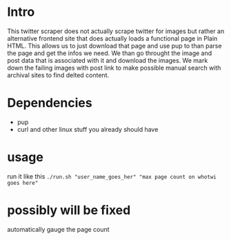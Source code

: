 # Intro
This twitter scraper does not actually scrape twitter for images but rather an alternative frontend site that does actually loads a functional page in Plain HTML.
This allows us to just download that page and use pup to than parse the page and get the infos we need.
We than go throught the image and post data that is associated with it and download the images.
We mark down the failing images with post link to make possible manual search with archival sites to find delted content.

# Dependencies
- pup
- curl and other linux stuff you already should have

# usage
run it like this
```./run.sh "user_name_goes_her" "max page count on whotwi goes here"```

# possibly will be fixed
automatically gauge the page count
